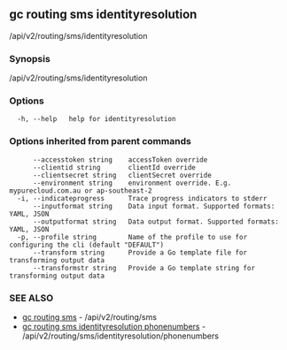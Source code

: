 ## gc routing sms identityresolution

/api/v2/routing/sms/identityresolution

### Synopsis

/api/v2/routing/sms/identityresolution

### Options

```
  -h, --help   help for identityresolution
```

### Options inherited from parent commands

```
      --accesstoken string    accessToken override
      --clientid string       clientId override
      --clientsecret string   clientSecret override
      --environment string    environment override. E.g. mypurecloud.com.au or ap-southeast-2
  -i, --indicateprogress      Trace progress indicators to stderr
      --inputformat string    Data input format. Supported formats: YAML, JSON
      --outputformat string   Data output format. Supported formats: YAML, JSON
  -p, --profile string        Name of the profile to use for configuring the cli (default "DEFAULT")
      --transform string      Provide a Go template file for transforming output data
      --transformstr string   Provide a Go template string for transforming output data
```

### SEE ALSO

* [gc routing sms](gc_routing_sms.html)	 - /api/v2/routing/sms
* [gc routing sms identityresolution phonenumbers](gc_routing_sms_identityresolution_phonenumbers.html)	 - /api/v2/routing/sms/identityresolution/phonenumbers


